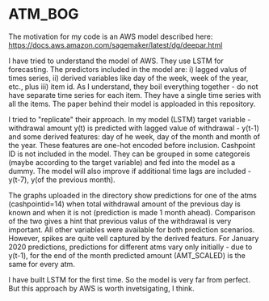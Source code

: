 # ATM_BOG

The motivation for my code is an AWS model described here:
https://docs.aws.amazon.com/sagemaker/latest/dg/deepar.html

I have tried to understand the model of AWS. They use LSTM for forecasting. The predictors included in the model are: i) lagged valus of times series, ii) derived variables like day of the week, week of the year, etc., plus iii) item id. As I understand, they boil everything together - do not have separate time series for each item. They have a single time series with all the items. The paper behind their model is apploaded in this repository.

I tried to "replicate" their approach. In my model (LSTM) target variable - withdrawal amount y(t) is predicted with lagged value of withdrawal - y(t-1) and some derived features: day of he week, day of the month and month of the year. These features are one-hot encoded before inclusion. Cashpoint ID is not included in the model. They can be grouped in some categoreis (maybe according to the target variable) and fed into the model as a dummy. The model will also improve if additional time lags are included - y(t-7), y(of the previous month).

The graphs uploaded in the directory show predictions for one of the atms (cashpointid=14) when total withdrawal amount of the previous day is known and when it is not (prediction is made 1 month ahead). Comparison of the two gives a hint that previous valus of the withdrawal is very important. All other variables were available for both prediction scenarios. However, spikes are quite vell captured by the derived featurs. For January 2020 predictions, predictions for different atms vary only initially - due to y(t-1), for the end of the month predicted amount (AMT_SCALED) is the same for every atm.

I have built LSTM for the first time. So the model is very far from perfect. But this approach by AWS is worth invetsigating, I think.
